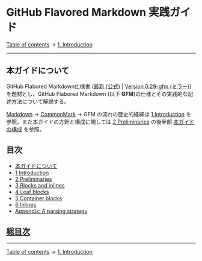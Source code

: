 # GitHub Flavored Markdown 実践ガイド

[Table of contents](index.md) →
[1. Introduction](introduction.md)

------------------------------------------------------------------------

## 本ガイドについて

GitHub Flabored Markdown仕様書 ([最新 (公式)](https://github.github.com/gfm/) | [Version 0.29-gfm (ミラー)](https://higuma.github.io/github-flabored-markdown/)) を題材とし、GitHub Flabored Markdown (以下 __GFM__)の仕様とその実践的な記述方法について解説する。

[Markdown] → [CommonMark] → GFM の流れの歴史的経緯は [1 Introduction](introduction.md) を参照。また本ガイドの方針と構成に関しては [2 Preliminaries](preliminaries.md) の後半部 [本ガイドの構成](preliminaries.md#本ガイドの構成) を参照。

## 目次

* [本ガイドについて](#本ガイドについて)
* [1 Introduction](introduction.md)
* [2 Preliminaries](preliminaries.md)
* [3 Blocks and inlines](blocks-and-inlines.md)
* [4 Leaf blocks](leaf-blocks.md)
* [5 Container blocks](Container-blocks.md)
* [6 Inlines](inlines.md)
* [Appendix: A parsing strategy](appendix-a-parsing-strategy.md)

## [総目次](index.md#総目次)

------------------------------------------------------------------------

[Table of contents](index.md) →
[1. Introduction](introduction.md)


[CommonMark]: https://commonmark.org/
[Markdown]: https://ja.wikipedia.org/wiki/Markdown

